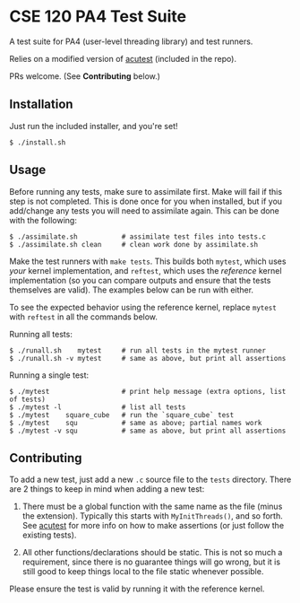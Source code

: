 # CSE 120 PA4 Test Suite

A test suite for PA4 (user-level threading library) and test runners.

Relies on a modified version of [acutest] (included in the repo).

PRs welcome. (See **Contributing** below.)

## Installation

Just run the included installer, and you're set!

```
$ ./install.sh
```

## Usage

Before running any tests, make sure to assimilate first. Make will fail if this
step is not completed. This is done once for you when installed, but if you 
add/change any tests you will need to assimilate again. This can be done with
the following:

```
$ ./assimilate.sh           # assimilate test files into tests.c
$ ./assimilate.sh clean     # clean work done by assimilate.sh
```

Make the test runners with `make
tests`. This builds both `mytest`, which uses *your* kernel implementation, and
`reftest`, which uses the *reference* kernel implementation (so you can compare
outputs and ensure that the tests themselves are valid). The examples below can
be run with either.

To see the expected behavior using the reference kernel, replace `mytest` with
`reftest` in all the commands below.

Running all tests:

```
$ ./runall.sh    mytest     # run all tests in the mytest runner
$ ./runall.sh -v mytest     # same as above, but print all assertions
```

Running a single test:

```
$ ./mytest                  # print help message (extra options, list of tests)
$ ./mytest -l               # list all tests
$ ./mytest    square_cube   # run the `square_cube` test
$ ./mytest    squ           # same as above; partial names work
$ ./mytest -v squ           # same as above, but print all assertions
```

## Contributing

To add a new test, just add a new `.c` source file to the `tests` directory.
There are 2 things to keep in mind when adding a new test: 

1.  There must be a global function with the same name as the file (minus the
    extension). Typically this starts with
    `MyInitThreads()`, and so forth. See [acutest] for more info on how to
    make assertions (or just follow the existing tests).

2.  All other functions/declarations should be static. This is not so much
    a requirement, since there is no guarantee things will go wrong, but it
    is still good to keep things local to the file static whenever possible.

Please ensure the test is valid by running it with the reference kernel.



[acutest]: https://github.com/mity/acutest
